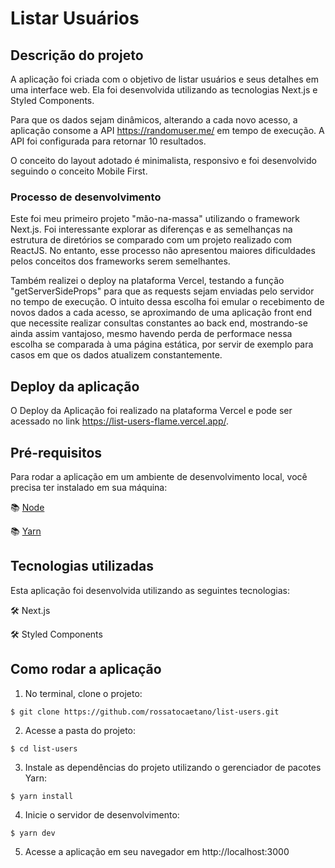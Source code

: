 # Listar Usuários

## Descrição do projeto

A aplicação foi criada com o objetivo de listar usuários e seus detalhes em uma interface web. Ela foi desenvolvida utilizando as tecnologias Next.js e Styled Components.

Para que os dados sejam dinâmicos, alterando a cada novo acesso, a aplicação consome a API https://randomuser.me/ em tempo de execução. A API foi configurada para retornar 10 resultados.

O conceito do layout adotado é minimalista, responsivo e foi desenvolvido seguindo o conceito Mobile First.


### Processo de desenvolvimento

Este foi meu primeiro projeto "mão-na-massa" utilizando o framework Next.js. Foi interessante explorar as diferenças e as semelhanças na estrutura de diretórios se comparado com um projeto realizado com ReactJS. No entanto, esse processo não apresentou maiores dificuldades pelos conceitos dos frameworks serem semelhantes.

Também realizei o deploy na plataforma Vercel, testando a função "getServerSideProps" para que as requests sejam enviadas pelo servidor no tempo de execução. O intuito dessa escolha foi emular o recebimento de novos dados a cada acesso, se aproximando de uma aplicação front end que necessite realizar consultas constantes ao back end, mostrando-se ainda assim vantajoso, mesmo havendo perda de performace nessa escolha se comparada à uma página estática, por servir de exemplo para casos em que os dados atualizem constantemente.


## Deploy da aplicação

O Deploy da Aplicação foi realizado na plataforma Vercel e pode ser acessado no link https://list-users-flame.vercel.app/.


## Pré-requisitos
Para rodar a aplicação em um ambiente de desenvolvimento local, você precisa ter instalado em sua máquina:

:books: [Node](https://nodejs.org/en/download/)

:books: [Yarn](https://yarnpkg.com/lang/pt-BR/docs/install/)


## Tecnologias utilizadas
Esta aplicação foi desenvolvida utilizando as seguintes tecnologias:

:hammer_and_wrench: Next.js

:hammer_and_wrench: Styled Components


## Como rodar a aplicação

1. No terminal, clone o projeto:

```
$ git clone https://github.com/rossatocaetano/list-users.git
```

2. Acesse a pasta do projeto:

```
$ cd list-users
```

3. Instale as dependências do projeto utilizando o gerenciador de pacotes Yarn:

```
$ yarn install
```


4. Inicie o servidor de desenvolvimento:

```
$ yarn dev
```


5. Acesse a aplicação em seu navegador em http://localhost:3000
